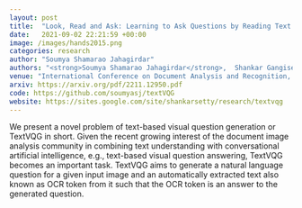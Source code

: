 ```yaml
---
layout: post
title:  "Look, Read and Ask: Learning to Ask Questions by Reading Text in Images"
date:   2021-09-02 22:21:59 +00:00
image: /images/hands2015.png
categories: research
author: "Soumya Shamarao Jahagirdar"
authors: "<strong>Soumya Shamarao Jahagirdar</strong>,  Shankar Gangisetty, Anand Mishra"
venue: "International Conference on Document Analysis and Recognition, ICDAR"
arxiv: https://arxiv.org/pdf/2211.12950.pdf
code: https://github.com/soumyasj/textVQG
website: https://sites.google.com/site/shankarsetty/research/textvqg
---
```

We present a novel problem of text-based visual question generation or TextVQG in short. Given the recent growing interest of the document image analysis community in combining text understanding with conversational artificial intelligence, e.g., text-based visual question answering, TextVQG becomes an important task. TextVQG aims to generate a natural language question for a given input image and an automatically extracted text also known as OCR token from it such that the OCR token is an answer to the generated question. 

